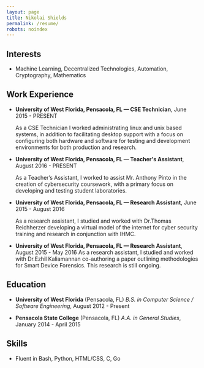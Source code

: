 ```yaml
---
layout: page
title: Nikolai Shields
permalink: /resume/
robots: noindex
---
```


Interests
---------

* Machine Learning, Decentralized Technologies, Automation, Cryptography, Mathematics

Work Experience
---------------

* **University of West Florida, Pensacola, FL — CSE Technician**, June 2015 - PRESENT

    As a CSE Technician I worked administrating linux and unix based systems, in addition to facilitating desktop support with a focus on configuring both hardware and software for testing and development environments for both production and research.
* **University of West Florida, Pensacola, FL — Teacher's Assistant**, August 2016 - PRESENT

    As a Teacher’s Assistant, I worked to assist Mr. Anthony Pinto in the creation of cybersecurity coursework, with a primary focus on developing and testing student laboratories.
* **University of West Florida, Pensacola, FL — Research Assistant**, June 2015 - August 2016

    As a research assistant, I studied and worked with Dr.Thomas Reichherzer developing a virtual model of the internet for cyber security training and research in conjunction with IHMC.

* **University of West Florida, Pensacola, FL — Research Assistant**, August 2015 - May 2016
    As a research assistant, I studied and worked with Dr.Ezhil Kaliamannan co-authoring a paper outlining methodologies for Smart Device Forensics. This research is still ongoing.

Education
---------
* **University of West Florida** (Pensacola, FL)
    *B.S. in Computer Science / Software Engineering*, August 2012 - Present

* **Pensacola State College** (Pensacola, FL)
    *A.A. in General Studies*, January 2014 - April 2015

Skills
------

*   Fluent in Bash, Python, HTML/CSS, C, Go



